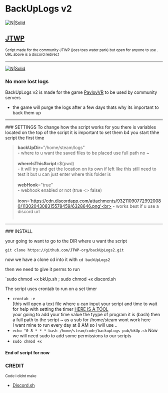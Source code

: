 # BackUpLogs v2

[![N|Solid](https://media.moddb.com/images/members/4/3380/3379652/profile/Discord_button.png)](https://www.jtwp.org)
## [JTWP](https://jtwp.org)


<sub>Script made for the community JTWP (joes toes water park) but open for anyone to use . URL above is a discord redirect </sub>
<hr>

[![N|Solid](https://cdn.discordapp.com/attachments/932110907729920080/1130216713493938187/pvl.jpg)](https://nodesource.com/products/nsolid)

### No more lost logs 
BackUpLogs v2 is made for the game [PavlovVR](https://www.vankrupt.com/) to be used by community servers 



- the game will purge the logs after a few days thats why its important to back them up 

<hr>
### SETTINGS
To change how the script works for you there is variables located on the top of the script it is important to set them b4 you start thhe script the first time 

> **backUpDir**="/home/steam/logs" <br>
    - where to u want the saved files to be placed use full path no ~ <br><br>
**whereIsThisScript**=$(pwd)<br>
    - it will try and get the location on its own if left like this still need to test it but u can just enter where this folder is <br><br>
**webHook**="true"<br>
    - webhook enabled or not (true <> false) <br><br>
**icon**='https://cdn.discordapp.com/attachments/932110907729920080/1130204308315578459/6328646.png'<br>
    - works best if u use a discord url <br><br>
<hr>
### INSTALL

your going to want to go to the DIR where u want the script 

`git clone https://github.com/JTWP-org/backUpLogs2.git`

now we have a clone cd into it with `cd backUpLogs2`

then we need to give it perms to run 

`sudo chmod +x bkUp.sh ; sudo chmod +x discord.sh 

 The script uses crontab to run on a set timer <br>
-  `crontab -e` <br>
    [this will open a text file where u can input your script and time to wait for help with setting the timer [HERE IS A TOOL](https://crontab.cronhub.io/) <br>
    your going to add your time value the tyype of program it is (bash) then a full path to the script ~ as a sub for /home/steam wont work here <br>
I want mine to run every day at 8 AM so i will use ..
- `echo "0 8 * * * bash /home/steam/code/backupLogs-pub/bkUp.sh`
Now we will need sudo to add some permissions to our scripts 
- `sudo chmod +x `
#### End of script for now 

### CREDIT
<sub>Code i didnt make </sub> 
- [Discord.sh](https://github.com/fieu/discord.sh) 
